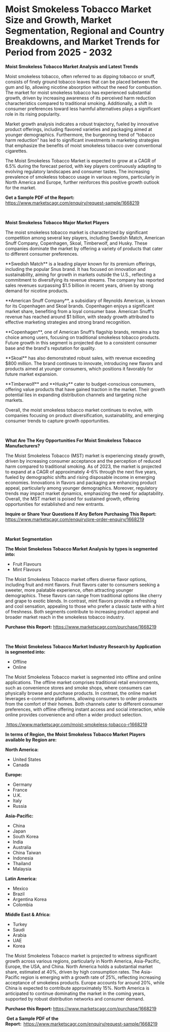 <p><h1>Moist Smokeless Tobacco Market Size and Growth, Market Segmentation, Regional and Country Breakdowns, and Market Trends for Period from 2025 -  2032</h1></p><p><strong>Moist Smokeless Tobacco Market Analysis and Latest Trends</strong></p>
<p><p>Moist smokeless tobacco, often referred to as dipping tobacco or snuff, consists of finely ground tobacco leaves that can be placed between the gum and lip, allowing nicotine absorption without the need for combustion. The market for moist smokeless tobacco has experienced substantial growth, driven by increasing awareness of its perceived harm reduction characteristics compared to traditional smoking. Additionally, a shift in consumer preferences toward less harmful alternatives plays a significant role in its rising popularity.</p><p>Market growth analysis indicates a robust trajectory, fueled by innovative product offerings, including flavored varieties and packaging aimed at younger demographics. Furthermore, the burgeoning trend of “tobacco harm reduction” has led to significant investments in marketing strategies that emphasize the benefits of moist smokeless tobacco over conventional cigarettes. </p><p>The Moist Smokeless Tobacco Market is expected to grow at a CAGR of 6.5% during the forecast period, with key players continuously adapting to evolving regulatory landscapes and consumer tastes. The increasing prevalence of smokeless tobacco usage in various regions, particularly in North America and Europe, further reinforces this positive growth outlook for the market.</p></p>
<p><strong>Get a Sample PDF of the Report:&nbsp;</strong> <a href="https://www.marketscagr.com/enquiry/request-sample/1668219?utm_campaign=3291&utm_medium=2&utm_source=Github&utm_content=ia&utm_term=17042025&utm_id=moist-smokeless-tobacco">https://www.marketscagr.com/enquiry/request-sample/1668219</a></p>
<p>&nbsp;</p>
<p><strong>Moist Smokeless Tobacco Major Market Players</strong></p>
<p><p>The moist smokeless tobacco market is characterized by significant competition among several key players, including Swedish Match, American Snuff Company, Copenhagen, Skoal, Timberwolf, and Husky. These companies dominate the market by offering a variety of products that cater to different consumer preferences.</p><p>**Swedish Match** is a leading player known for its premium offerings, including the popular Snus brand. It has focused on innovation and sustainability, aiming for growth in markets outside the U.S., reflecting a commitment to diversifying its revenue streams. The company has reported sales revenues surpassing $1.5 billion in recent years, driven by strong demand for nicotine products.</p><p>**American Snuff Company**, a subsidiary of Reynolds American, is known for its Copenhagen and Skoal brands. Copenhagen enjoys a significant market share, benefiting from a loyal consumer base. American Snuff’s revenue has reached around $1 billion, with steady growth attributed to effective marketing strategies and strong brand recognition.</p><p>**Copenhagen**, one of American Snuff’s flagship brands, remains a top choice among users, focusing on traditional smokeless tobacco products. Future growth in this segment is projected due to a consistent consumer base and the brand's reputation for quality.</p><p>**Skoal** has also demonstrated robust sales, with revenue exceeding $800 million. The brand continues to innovate, introducing new flavors and products aimed at younger consumers, which positions it favorably for future market expansion.</p><p>**Timberwolf** and **Husky** cater to budget-conscious consumers, offering value products that have gained traction in the market. Their growth potential lies in expanding distribution channels and targeting niche markets.</p><p>Overall, the moist smokeless tobacco market continues to evolve, with companies focusing on product diversification, sustainability, and emerging consumer trends to capture growth opportunities.</p></p>
<p>&nbsp;</p>
<p><strong>What Are The Key Opportunities For Moist Smokeless Tobacco Manufacturers?</strong></p>
<p><p>The Moist Smokeless Tobacco (MST) market is experiencing steady growth, driven by increasing consumer acceptance and the perception of reduced harm compared to traditional smoking. As of 2023, the market is projected to expand at a CAGR of approximately 4-6% through the next five years, fueled by demographic shifts and rising disposable income in emerging economies. Innovations in flavors and packaging are enhancing product appeal, particularly among younger demographics. Moreover, regulatory trends may impact market dynamics, emphasizing the need for adaptability. Overall, the MST market is poised for sustained growth, offering opportunities for established and new entrants.</p></p>
<p><strong>Inquire or Share Your Questions If Any Before Purchasing This Report:</strong> <a href="https://www.marketscagr.com/enquiry/pre-order-enquiry/1668219?utm_campaign=3291&utm_medium=2&utm_source=Github&utm_content=ia&utm_term=17042025&utm_id=moist-smokeless-tobacco">https://www.marketscagr.com/enquiry/pre-order-enquiry/1668219</a></p>
<p>&nbsp;</p>
<p><strong>Market Segmentation</strong></p>
<p><strong>The Moist Smokeless Tobacco Market Analysis by types is segmented into:</strong></p>
<p><ul><li>Fruit Flavours</li><li>Mint Flavours</li></ul></p>
<p><p>The Moist Smokeless Tobacco market offers diverse flavor options, including fruit and mint flavors. Fruit flavors cater to consumers seeking a sweeter, more palatable experience, often attracting younger demographics. These flavors can range from traditional options like cherry and grape to exotic blends. In contrast, mint flavors provide a refreshing and cool sensation, appealing to those who prefer a classic taste with a hint of freshness. Both segments contribute to increasing product appeal and broader market reach in the smokeless tobacco industry.</p></p>
<p><strong>Purchase this Report:&nbsp;</strong><a href="https://www.marketscagr.com/purchase/1668219?utm_campaign=3291&utm_medium=2&utm_source=Github&utm_content=ia&utm_term=17042025&utm_id=moist-smokeless-tobacco">https://www.marketscagr.com/purchase/1668219</a></p>
<p>&nbsp;</p>
<p><strong>The Moist Smokeless Tobacco Market Industry Research by Application is segmented into:</strong></p>
<p><ul><li>Offline</li><li>Online</li></ul></p>
<p><p>The Moist Smokeless Tobacco market is segmented into offline and online applications. The offline market comprises traditional retail environments, such as convenience stores and smoke shops, where consumers can physically browse and purchase products. In contrast, the online market leverages e-commerce platforms, allowing consumers to order products from the comfort of their homes. Both channels cater to different consumer preferences, with offline offering instant access and social interaction, while online provides convenience and often a wider product selection.</p></p>
<p><a href="https://www.marketscagr.com/moist-smokeless-tobacco-r1668219?utm_campaign=3291&utm_medium=2&utm_source=Github&utm_content=ia&utm_term=17042025&utm_id=moist-smokeless-tobacco">&nbsp;https://www.marketscagr.com/moist-smokeless-tobacco-r1668219</a></p>
<p><strong>In terms of Region, the Moist Smokeless Tobacco Market Players available by Region are:</strong></p>
<p>
    <p> <strong> North America: </strong>
        <ul>
            <li>United States</li>
            <li>Canada</li>
        </ul>
        </p> 
    <p> <strong> Europe: </strong>
        <ul>
            <li>Germany</li>
            <li>France</li>
            <li>U.K.</li>
            <li>Italy</li>
            <li>Russia</li>
        </ul>
        </p> 
    <p> <strong> Asia-Pacific: </strong>
        <ul>
            <li>China</li>
            <li>Japan</li>
            <li>South Korea</li>
            <li>India</li>
            <li>Australia</li>
            <li>China Taiwan</li>
            <li>Indonesia</li>
            <li>Thailand</li>
            <li>Malaysia</li>
        </ul>
        </p> 
    <p> <strong> Latin America: </strong>
        <ul>
            <li>Mexico</li>
            <li>Brazil</li>
            <li>Argentina Korea</li>
            <li>Colombia</li>
        </ul>
        </p> 
    <p> <strong> Middle East & Africa: </strong>
        <ul>
            <li>Turkey</li>
            <li>Saudi</li>
            <li>Arabia</li>
            <li>UAE</li>
            <li>Korea</li>
        </ul>
    </p>
    </p>
<p><p>The Moist Smokeless Tobacco market is projected to witness significant growth across various regions, particularly in North America, Asia-Pacific, Europe, the USA, and China. North America holds a substantial market share, estimated at 40%, driven by high consumption rates. The Asia-Pacific region is emerging with a growth rate of 25%, reflecting increasing acceptance of smokeless products. Europe accounts for around 20%, while China is expected to contribute approximately 15%. North America is anticipated to continue dominating the market in the coming years, supported by robust distribution networks and consumer demand.</p></p>
<p><strong>Purchase this Report: </strong><a href="https://www.marketscagr.com/purchase/1668219?utm_campaign=3291&utm_medium=2&utm_source=Github&utm_content=ia&utm_term=17042025&utm_id=moist-smokeless-tobacco">https://www.marketscagr.com/purchase/1668219</a></p>
<p>&nbsp;<strong>Get a Sample PDF of the Report:&nbsp;&nbsp;</strong><a href="https://www.marketscagr.com/enquiry/request-sample/1668219?utm_campaign=3291&utm_medium=2&utm_source=Github&utm_content=ia&utm_term=17042025&utm_id=moist-smokeless-tobacco">https://www.marketscagr.com/enquiry/request-sample/1668219</a></p>
<p><strong></strong></p>
<p><p></p><p></p><p></p></p>